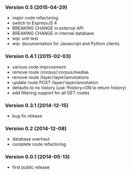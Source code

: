 ### Version 0.5 (2015-04-29)

  - major code refactoring
  - switch to ExpressJS 4
  - BREAKING CHANGE in external API
  - BREAKING CHANGE in internal database
  - wip: unit test
  - wip: documentation for Javascript and Python clients 

### Version 0.4.1 (2015-02-03)

  - various code improvement
  - remove route /corpus/:corpus/medias
  - remove route /layer/:layer/annotations
  - update route POST /layer/:layer/annotation
  - defaults to no history (use ?history=ON to return history)
  - add filtering support for all GET routes

### Version 0.3.1 (2014-12-15)

  - bug fix release

### Version 0.2 (2014-12-08)

  - database overhaul
  - complete route refactoring

### Version 0.0.1 (2014-05-13)
  
  - first public release

